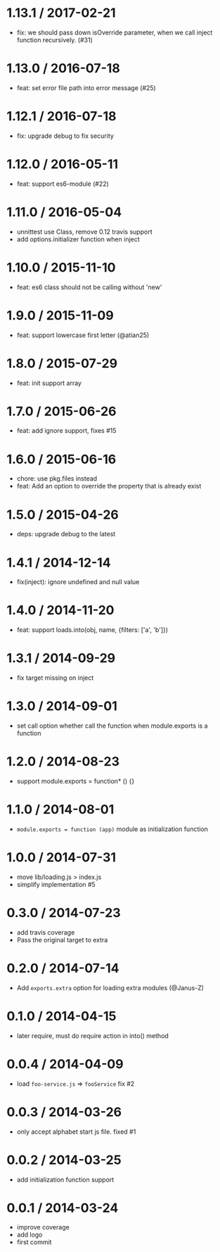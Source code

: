 
1.13.1 / 2017-02-21
===================

  * fix: we should pass down isOverride parameter, when we call inject function recursively. (#31)

1.13.0 / 2016-07-18
==================

  * feat: set error file path into error message (#25)

1.12.1 / 2016-07-18
==================

  * fix: upgrade debug to fix security

1.12.0 / 2016-05-11
==================

  * feat: support es6-module (#22)

1.11.0 / 2016-05-04
===================

  * unnittest use Class, remove 0.12 travis support
  * add options.initializer function when inject

1.10.0 / 2015-11-10
==================

 * feat: es6 class should not be calling without 'new'

1.9.0 / 2015-11-09
==================

 * feat: support lowercase first letter (@atian25)

1.8.0 / 2015-07-29
==================

 * feat: init support  array

1.7.0 / 2015-06-26
==================

 * feat: add ignore support, fixes #15

1.6.0 / 2015-06-16
==================

  * chore: use pkg.files instead
  * feat: Add an option to override the property that is already exist

1.5.0 / 2015-04-26
==================

 * deps: upgrade debug to the latest

1.4.1 / 2014-12-14
==================

 * fix(inject): ignore undefined and null value

1.4.0 / 2014-11-20
==================

 * feat: support loads.into(obj, name, {filters: ['a', 'b']})

1.3.1 / 2014-09-29
==================

 * fix target missing on inject

1.3.0 / 2014-09-01
==================

 * set call option whether call the function when module.exports is a function

1.2.0 / 2014-08-23
==================

 * support module.exports = function* () {}

1.1.0 / 2014-08-01
==================

 * `module.exports = function (app)` module as initialization function

1.0.0 / 2014-07-31
==================

 * move lib/loading.js > index.js
 * simplify implementation #5

0.3.0 / 2014-07-23
==================

 * add travis coverage
 * Pass the original target to extra

0.2.0 / 2014-07-14
==================

 * Add `exports.extra` option for loading extra modules (@Janus-Z)

0.1.0 / 2014-04-15
==================

 * later require, must do require action in into() method

0.0.4 / 2014-04-09
==================

 * load `foo-service.js` => `fooService` fix #2

0.0.3 / 2014-03-26
==================

 * only accept alphabet start js file. fixed #1

0.0.2 / 2014-03-25
==================

  * add initialization function support

0.0.1 / 2014-03-24
==================

  * improve coverage
  * add logo
  * first commit
